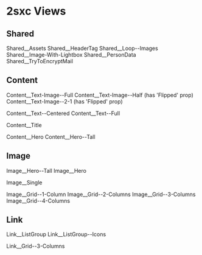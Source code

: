 # 2sxc Views

## Shared

Shared__Assets
Shared__HeaderTag
Shared__Loop--Images
Shared__Image-With-Lightbox
Shared__PersonData
Shared__TryToEncryptMail

## Content

Content__Text-Image--Full
Content__Text-Image--Half (has 'Flipped' prop)
Content__Text-Image--2-1  (has 'Flipped' prop)

Content__Text--Centered
Content__Text--Full

Content__Title

Content__Hero
Content__Hero--Tall

## Image

Image__Hero--Tall
Image__Hero

Image__Single

Image__Grid--1-Column
Image__Grid--2-Columns
Image__Grid--3-Columns
Image__Grid--4-Columns

## Link

Link__ListGroup
Link__ListGroup--Icons

Link__Grid--3-Columns
